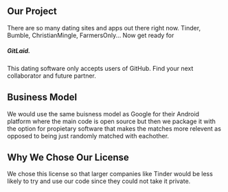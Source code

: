 ## Our Project
There are so many dating sites and apps out there right now. Tinder, Bumble, ChristianMingle, FarmersOnly...
Now get ready for 
##### GitLaid.
This dating software only accepts users of GitHub. Find your next collaborator and future partner.
## Business Model

We would use the same buisness model as Google for their Android platform where the main code is open source but then we package it with the option for propietary software that makes the matches more relevent as opposed to being just randomly matched with eachother.


## Why We Chose Our License

We chose this license so that larger companies like Tinder would be less likely to try and use our code since they could not take it private.
